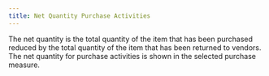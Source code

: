 ```yaml
---
title: Net Quantity Purchase Activities
---
```



The net quantity is the total quantity of the item that has been purchased  reduced by the total quantity of the item that has been returned to vendors.  The net quantity for purchase activities is shown in the selected purchase  measure.

